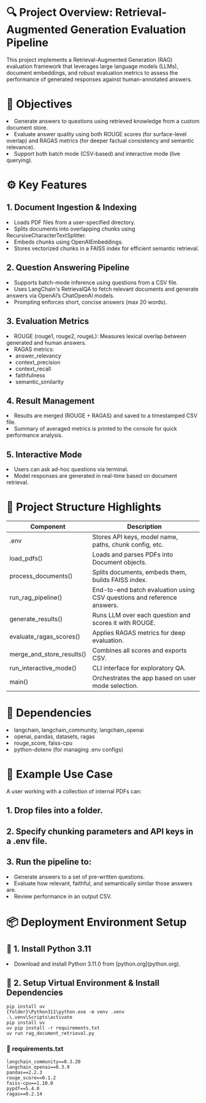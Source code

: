# 🔍 Project Overview: Retrieval-Augmented Generation Evaluation Pipeline
This project implements a Retrieval-Augmented Generation (RAG) evaluation framework that leverages large language models (LLMs), document embeddings, and robust evaluation metrics to assess the performance of generated responses against human-annotated answers.

# 🎯 Objectives
<li>Generate answers to questions using retrieved knowledge from a custom document store.</li>
<li>Evaluate answer quality using both ROUGE scores (for surface-level overlap) and RAGAS metrics (for deeper factual consistency and semantic relevance).</li>
<li>Support both batch mode (CSV-based) and interactive mode (live querying).</li>



# ⚙️ Key Features
## 1. Document Ingestion & Indexing
<li>Loads PDF files from a user-specified directory.</li>
<li>Splits documents into overlapping chunks using RecursiveCharacterTextSplitter.</li>
<li>Embeds chunks using OpenAIEmbeddings.</li>
<li>Stores vectorized chunks in a FAISS index for efficient semantic retrieval.</li>

## 2. Question Answering Pipeline
<li>Supports batch-mode inference using questions from a CSV file.</li>
<li>Uses LangChain's RetrievalQA to fetch relevant documents and generate answers via OpenAI’s ChatOpenAI models.</li>
<li>Prompting enforces short, concise answers (max 20 words).</li>

## 3. Evaluation Metrics
<li>ROUGE (rouge1, rouge2, rougeL): Measures lexical overlap between generated and human answers.</li>
  <li>RAGAS metrics:
    <ul>
      <li>answer_relevancy</li>
      <li>context_precision</li>
      <li>context_recall</li>
      <li>faithfulness</li>
      <li>semantic_similarity</li>
    </ul>
  </li>

## 4. Result Management
<li> Results are merged (ROUGE + RAGAS) and saved to a timestamped CSV file.</li> 
<li> Summary of averaged metrics is printed to the console for quick performance analysis.</li>

## 5. Interactive Mode
<li>Users can ask ad-hoc questions via terminal.</li>
<li>Model responses are generated in real-time based on document retrieval.</li>


# 📁 Project Structure Highlights

| Component | Description |
|---------|-------------|
| .env | Stores API keys, model name, paths, chunk config, etc. |
| load_pdfs() | Loads and parses PDFs into Document objects.
process_documents()	| Splits documents, embeds them, builds FAISS index. |
| run_rag_pipeline() | End-to-end batch evaluation using CSV questions and reference answers. |
| generate_results() | Runs LLM over each question and scores it with ROUGE. |
| evaluate_ragas_scores() | Applies RAGAS metrics for deep evaluation. |
| merge_and_store_results() | 	Combines all scores and exports CSV. |
| run_interactive_mode() | 	CLI interface for exploratory QA.
main()	| Orchestrates the app based on user mode selection. |


# 🧱 Dependencies
<li> langchain, langchain_community, langchain_openai </li>
<li> openai, pandas, datasets, ragas </li>
<li> rouge_score, faiss-cpu </li>
<li> python-dotenv (for managing .env configs) </li>

# 🚀 Example Use Case
A user working with a collection of internal PDFs can:
## 1. Drop files into a folder.
## 2. Specify chunking parameters and API keys in a .env file.
## 3. Run the pipeline to:
<li> Generate answers to a set of pre-written questions.</li>
<li> Evaluate how relevant, faithful, and semantically similar those answers are.</li>
<li> Review performance in an output CSV.</li>


# 📦 Deployment Environment Setup

## 🔧 1. Install Python 3.11

<li> Download and install Python 3.11.0 from [python.org](python.org). </li>

## 🔧 2. Setup Virtual Environment & Install Dependencies

```
pip install uv
{folder}\Python311\python.exe -m venv .venv
.\.venv\Scripts\activate
pip install uv
uv pip install -r requirements.txt
uv run rag_document_retrieval.py
```

### 📄 requirements.txt
```
langchain_community==0.3.20
langchain_openai==0.3.9
pandas==2.2.3
rouge_score==0.1.2
faiss-cpu==1.10.0
pypdf==5.4.0
ragas==0.2.14
```
